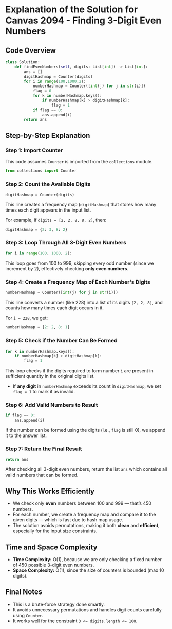 # Explanation of the Solution for Canvas 2094 - Finding 3-Digit Even Numbers

## Code Overview

```python
class Solution:
    def findEvenNumbers(self, digits: List[int]) -> List[int]:
        ans = []
        digitHashmap = Counter(digits)
        for i in range(100,1000,2):
            numberHashmap = Counter([int(j) for j in str(i)])
            flag = 0
            for k in numberHashmap.keys():
                if numberHashmap[k] > digitHashmap[k]:
                    flag = 1
            if flag == 0:
                ans.append(i)
        return ans
```

## Step-by-Step Explanation

### Step 1: Import Counter

This code assumes `Counter` is imported from the `collections` module.

```python
from collections import Counter
```

### Step 2: Count the Available Digits

```python
digitHashmap = Counter(digits)
```

This line creates a frequency map (`digitHashmap`) that stores how many times each digit appears in the input list.

For example, if `digits = [2, 2, 8, 8, 2]`, then:

```python
digitHashmap = {2: 3, 8: 2}
```

### Step 3: Loop Through All 3-Digit Even Numbers

```python
for i in range(100, 1000, 2):
```

This loop goes from 100 to 999, skipping every odd number (since we increment by 2), effectively checking **only even numbers**.

### Step 4: Create a Frequency Map of Each Number's Digits

```python
numberHashmap = Counter([int(j) for j in str(i)])
```

This line converts a number (like 228) into a list of its digits `[2, 2, 8]`, and counts how many times each digit occurs in it.

For `i = 228`, we get:

```python
numberHashmap = {2: 2, 8: 1}
```

### Step 5: Check if the Number Can Be Formed

```python
for k in numberHashmap.keys():
    if numberHashmap[k] > digitHashmap[k]:
        flag = 1
```

This loop checks if the digits required to form number `i` are present in sufficient quantity in the original digits list.

* If **any digit** in `numberHashmap` exceeds its count in `digitHashmap`, we set `flag = 1` to mark it as invalid.

### Step 6: Add Valid Numbers to Result

```python
if flag == 0:
    ans.append(i)
```

If the number can be formed using the digits (i.e., `flag` is still 0), we append it to the answer list.

### Step 7: Return the Final Result

```python
return ans
```

After checking all 3-digit even numbers, return the list `ans` which contains all valid numbers that can be formed.

## Why This Works Efficiently

* We check only **even** numbers between 100 and 999 — that’s 450 numbers.
* For each number, we create a frequency map and compare it to the given digits — which is fast due to hash map usage.
* The solution avoids permutations, making it both **clean** and **efficient**, especially for the input size constraints.

## Time and Space Complexity

* **Time Complexity:** O(1), because we are only checking a fixed number of 450 possible 3-digit even numbers.
* **Space Complexity:** O(1), since the size of counters is bounded (max 10 digits).

## Final Notes

* This is a brute-force strategy done smartly.
* It avoids unnecessary permutations and handles digit counts carefully using `Counter`.
* It works well for the constraint `3 <= digits.length <= 100`.
